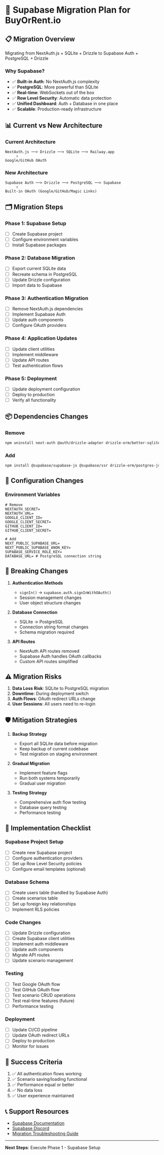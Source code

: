 # 🚀 Supabase Migration Plan for BuyOrRent.io

## 📋 Migration Overview

Migrating from NextAuth.js + SQLite + Drizzle to Supabase Auth + PostgreSQL + Drizzle

### Why Supabase?
- ✅ **Built-in Auth**: No NextAuth.js complexity
- ✅ **PostgreSQL**: More powerful than SQLite
- ✅ **Real-time**: WebSockets out of the box
- ✅ **Row Level Security**: Automatic data protection
- ✅ **Unified Dashboard**: Auth + Database in one place
- ✅ **Scalable**: Production-ready infrastructure

## 📊 Current vs New Architecture

### Current Architecture
```
NextAuth.js ──> Drizzle ──> SQLite ──> Railway.app
     ↑
Google/GitHub OAuth
```

### New Architecture
```
Supabase Auth ──> Drizzle ──> PostgreSQL ──> Supabase
     ↑
Built-in OAuth (Google/GitHub/Magic Links)
```

## 🗂️ Migration Steps

### Phase 1: Supabase Setup
- [ ] Create Supabase project
- [ ] Configure environment variables
- [ ] Install Supabase packages

### Phase 2: Database Migration
- [ ] Export current SQLite data
- [ ] Recreate schema in PostgreSQL
- [ ] Update Drizzle configuration
- [ ] Import data to Supabase

### Phase 3: Authentication Migration
- [ ] Remove NextAuth.js dependencies
- [ ] Implement Supabase Auth
- [ ] Update auth components
- [ ] Configure OAuth providers

### Phase 4: Application Updates
- [ ] Update client utilities
- [ ] Implement middleware
- [ ] Update API routes
- [ ] Test authentication flows

### Phase 5: Deployment
- [ ] Update deployment configuration
- [ ] Deploy to production
- [ ] Verify all functionality

## 📦 Dependencies Changes

### Remove
```bash
npm uninstall next-auth @auth/drizzle-adapter drizzle-orm/better-sqlite3
```

### Add
```bash
npm install @supabase/supabase-js @supabase/ssr drizzle-orm/postgres-js postgres
```

## 🔧 Configuration Changes

### Environment Variables
```env
# Remove
NEXTAUTH_SECRET=
NEXTAUTH_URL=
GOOGLE_CLIENT_ID=
GOOGLE_CLIENT_SECRET=
GITHUB_CLIENT_ID=
GITHUB_CLIENT_SECRET=

# Add
NEXT_PUBLIC_SUPABASE_URL=
NEXT_PUBLIC_SUPABASE_ANON_KEY=
SUPABASE_SERVICE_ROLE_KEY=
DATABASE_URL= # PostgreSQL connection string
```

## 🚧 Breaking Changes

1. **Authentication Methods**
   - `signIn()` → `supabase.auth.signInWithOAuth()`
   - Session management changes
   - User object structure changes

2. **Database Connection**
   - SQLite → PostgreSQL
   - Connection string format changes
   - Schema migration required

3. **API Routes**
   - NextAuth API routes removed
   - Supabase Auth handles OAuth callbacks
   - Custom API routes simplified

## ⚠️ Migration Risks

1. **Data Loss Risk**: SQLite to PostgreSQL migration
2. **Downtime**: During deployment switch
3. **Auth Flows**: OAuth redirect URLs change
4. **User Sessions**: All users need to re-login

## 🛡️ Mitigation Strategies

1. **Backup Strategy**
   - Export all SQLite data before migration
   - Keep backup of current codebase
   - Test migration on staging environment

2. **Gradual Migration**
   - Implement feature flags
   - Run both systems temporarily
   - Gradual user migration

3. **Testing Strategy**
   - Comprehensive auth flow testing
   - Database query testing
   - Performance testing

## 📝 Implementation Checklist

### Supabase Project Setup
- [ ] Create new Supabase project
- [ ] Configure authentication providers
- [ ] Set up Row Level Security policies
- [ ] Configure email templates (optional)

### Database Schema
- [ ] Create users table (handled by Supabase Auth)
- [ ] Create scenarios table
- [ ] Set up foreign key relationships
- [ ] Implement RLS policies

### Code Changes
- [ ] Update Drizzle configuration
- [ ] Create Supabase client utilities
- [ ] Implement auth middleware
- [ ] Update auth components
- [ ] Migrate API routes
- [ ] Update scenario management

### Testing
- [ ] Test Google OAuth flow
- [ ] Test GitHub OAuth flow
- [ ] Test scenario CRUD operations
- [ ] Test real-time features (future)
- [ ] Performance testing

### Deployment
- [ ] Update CI/CD pipeline
- [ ] Update OAuth redirect URLs
- [ ] Deploy to production
- [ ] Monitor for issues

## 🎯 Success Criteria

1. ✅ All authentication flows working
2. ✅ Scenario saving/loading functional
3. ✅ Performance equal or better
4. ✅ No data loss
5. ✅ User experience maintained

## 📞 Support Resources

- [Supabase Documentation](https://supabase.com/docs)
- [Supabase Discord](https://discord.supabase.com)
- [Migration Troubleshooting Guide](https://supabase.com/docs/guides/troubleshooting)

---

**Next Steps**: Execute Phase 1 - Supabase Setup


